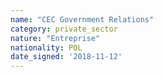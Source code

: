 ```yaml
---
name: "CEC Government Relations"
category: private_sector
nature: "Entreprise"
nationality: POL
date_signed: '2018-11-12'
---
```

    